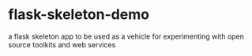 # flask-skeleton-demo
a flask skeleton app to be used as a vehicle for experimenting with open source toolkits and web services
